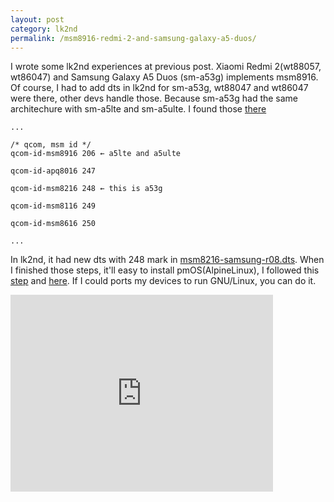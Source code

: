 ```yaml
---
layout: post
category: lk2nd
permalink: /msm8916-redmi-2-and-samsung-galaxy-a5-duos/
---
```


I wrote some lk2nd experiences at previous post. Xiaomi Redmi 2(wt88057, wt86047) and Samsung Galaxy A5 Duos (sm-a53g) implements msm8916.
Of course, I had to add dts in lk2nd for sm-a53g, wt88047 and wt86047 were there, other devs handle those. Because sm-a53g had the same architechure with sm-a5lte and sm-a5ulte.
I found those [there]

```
...

/* qcom, msm id */
qcom-id-msm8916 206 ← a5lte and a5ulte

qcom-id-apq8016 247

qcom-id-msm8216 248 ← this is a53g

qcom-id-msm8116 249

qcom-id-msm8616 250

...

```

In lk2nd, it had new dts with 248 mark in [msm8216-samsung-r08.dts].
When I finished those steps, it'll easy to install pmOS(AlpineLinux), I followed this [step] and [here]. If I could ports my devices to run GNU/Linux, you can do it.

<iframe width="420" height="315" src="https://m.youtube.com/embed/zhkdnFGy29c" frameborder="0" allow="autoplay; encrypted-media" allowfullscreen></iframe>

[there]: https://patchwork.ozlabs.org/project/devicetree-bindings/patch/1450371534-10923-20-git-send-email-mtitinger+renesas@baylibre.com/
[msm8216-samsung-r08.dts]: https://github.com/msm8916-mainline/lk2nd/blob/master/dts/msm8916/msm8216-samsung-r08.dts
[step]: https://wiki.postmarketos.org/wiki/Xiaomi_Redmi_2_(xiaomi-wt88047)
[here]: https://wiki.postmarketos.org/wiki/Samsung_Galaxy_A5_2015_(samsung-a5)
